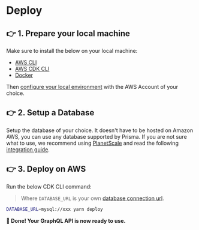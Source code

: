 # Deploy

## 👉 1. Prepare your local machine

Make sure to install the below on your local machine:

- [AWS CLI](https://docs.aws.amazon.com/cli/latest/userguide/getting-started-install.html)
- [AWS CDK CLI](https://docs.aws.amazon.com/cdk/v2/guide/getting_started.html#getting_started_install)
- [Docker](https://docs.docker.com/get-docker/)

Then [configure your local environment](https://docs.aws.amazon.com/cdk/v2/guide/cli.html#cli-environment) with the AWS Account of your choice.

## 👉 2. Setup a Database

Setup the database of your choice. It doesn't have to be hosted on Amazon AWS, you can use any database supported by Prisma. If you are not sure what to use, we recommend using [PlanetScale](https://planetscale.com) and read the following [integration guide](https://planetscale.com/docs/tutorials/prisma-quickstart).

## 👉 3. Deploy on AWS

Run the below CDK CLI command:

> Where `DATABASE_URL` is your own [database connection url](https://www.prisma.io/docs/reference/database-reference/connection-urls).

```bash
DATABASE_URL=mysql://xxx yarn deploy
```

**🚀 Done! Your GraphQL API is now ready to use.**
